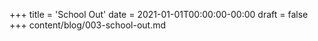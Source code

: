 +++
title = 'School Out'
date = 2021-01-01T00:00:00-00:00
draft = false
+++
content/blog/003-school-out.md

